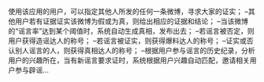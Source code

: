 ﻿使用该应用的用户，可以指定其他人所发的任何一条微博，寻求大家的证实； –其他用户若有证据证实该微博为假或为真，则给出相应的证据和结论； –当该微博的“谣言率”达到某个阈值时，系统自动生成真相，发布出去； –若谣言被否定，则用户获得造谣达人的称号； –若谣言被证实，则获得爆料达人的称号； –证实或否认别人谣言的人，则获得真相达人的称号； –根据用户参与谣言的历史纪录，分析用户的兴趣所在，当有新谣言要求证时，系统根据用户兴趣自动匹配，邀请相关用户参与辟谣...